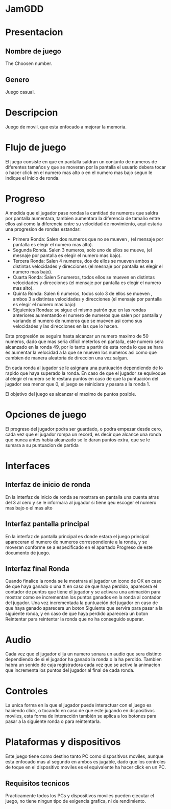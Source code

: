 # JamGDD

# Presentacion
## Nombre de juego
The Choosen number.

## Genero
Juego casual.

# Descripcion
Juego de movil, que esta enfocado a mejorar la memoria.

# Flujo de juego
El juego consiste en que en pantalla saldran un conjunto de numeros de diferentes tamaños y que se moveran por la pantalla el usuario debera tocar
o hacer click en el numero mas alto o en el numero mas bajo segun le indique el inicio de ronda.

# Progreso
A medida que el jugador pase rondas la cantidad de numeros que saldra por pantalla aumentara, tambien aumentara la diferencia de tamaño entre
ellos asi como la diferencia entre su velocidad de movimiento, aqui estaria una progresion de rondas estandar:

  - Primera Ronda: Salen dos numeros que no se mueven , (el mensaje por pantalla es elegir el numero mas alto). 
  - Segunda Ronda. Salen 3 numeros, solo uno de ellos se mueve, (el mesnaje por pantalla es elegir el numero mas bajo).
  - Tercera Ronda: Salen 4 numeros, dos de ellos se mueven ambos a distintas velocidades y direcciones (el mesnaje por pantalla es elegir el numero mas bajo).
  - Cuarta Ronda: Salen 5 numeros, todos ellos se mueven en distintas velocidades y direcciones (el mensaje por pantalla es elegir el numero mas alto).
  - Quinta Ronda: Salen 6 numeros, todos solo 3 de ellos se mueven , ambos 3 a distintas velocidades y direcciones (el mensaje por pantalla es elegir el numero mas bajo):
  - Siguientes Rondas: se sigue el mismo patrón que en las rondas anteriores aumentando el numero de numeros que salen por pantalla y variando el numero de numeros
    que se mueven asi como sus velocidades y las direcciones en las que lo hacen.

Esta progresión se seguira hasta alcanzar un numero maximo de 50 numeros, dado que mas seria dificil meterlos en pantalla, este numero sera alcanzado en la ronda
49, por lo tanto a partir de esta ronda lo que se hara és aumentar la velocidad a la que se mueven los numeros asi como que cambien de manera aleatoria de direccion
una vez salgan.

En cada ronda al jugador se le asignara una puntuación dependiendo de lo rapido que haya superado la ronda. En caso de que el jugador se equivoque al elegir el numero
se le restara puntos en caso de que la puntuación del jugador sea menor que 0, el juego se reiniciara y pasara a la ronda 1.

El objetivo del juego es alcanzar el maximo de puntos posible.

# Opciones de juego
El progreso del jugador podra ser guardado, o podra empezar desde cero, cada vez que el jugador rompa un record, es decir que alcance una ronda que nunca antes habia alcanzado
se le daran puntos extra, que se le sumara a su puntuacion de partida

# Interfaces
## Interfaz de inicio de ronda
En la interfaz de inicio de ronda se mostrara en pantalla una cuenta atras del 3 al cero y se le informara al jugador si tiene qeu escoger el numero mas bajo o el mas alto

## Interfaz pantalla principal
En la interfaz de pantalla principal es donde estara el juego principal apareceran el numero de numeros correspondiente a la ronda, y se moveran conforme se a especificado en el
apartado Progreso de este documento de juego.

## Interfaz final Ronda
Cuando finalice la ronda se le mostrara al jugador un icono de OK en caso de que haya ganado o una X en caso de que haya perdido, aparecera el contador de puntos que tiene
el jugador y se activara una animación para mostrar como se incrementan los puntos ganados en la ronda al contador del jugador. Una vez incrementada la puntuación del jugador
en caso de que haya ganado aparecera un boton Siguiente que servira para pasar a la siguiente ronda, y en caso de que haya perdido aparecera un boton Reintentar para reintentar la ronda que no ha conseguido superar.

# Audio
Cada vez que el jugador elija un numero sonara un audio que sera distinto dependiendo de si el jugador ha ganado la ronda o la ha perdido. Tambien habra un sonido de caja 
registradora cada vez que se active la animacion que incrementa los puntos del jugador al final de cada ronda.

# Controles
La unica forma en la que el jugador puede interactuar con el juego es haciendo click, o tocando en caso de que este jugando en dispositivos moviles, esta forma de 
interacción también se aplica a los botones para pasar a la siguiente ronda o para reintentarla.

# Plataformas y dispositivos
Este juego tiene como destino tanto PC como dispositivos moviles, aunque esta enfocado mas al segundo en ambos es jugable, dado que los controles de toque en el dispositivo moviles es el equivalente ha hacer click en un PC.

## Requisitos tecnicos
Practicamente todos los PCs y dispositivos moviles pueden ejecutar el juego, no tiene ningun tipo de exigencia grafica, ni de rendimiento.




